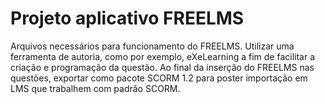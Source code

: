 # Projeto aplicativo FREELMS
Arquivos necessários para funcionamento do FREELMS.
Utilizar uma ferramenta de autoria, como por exemplo, eXeLearning a fim de facilitar a criação e programação da questão.
Ao final da inserção do FREELMS nas questões, exportar como pacote SCORM 1.2 para poster importação em LMS que trabalhem com padrão SCORM.
  
